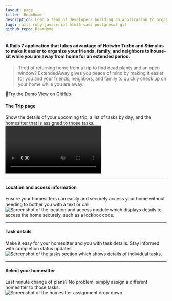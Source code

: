 ```yaml
---
layout: page
title:  RoamHome
description: Lead a team of developers building an application to organize house-sitting tasks while you are away for an extended period. Utilized <strong>Ruby on Rails 7 and PostgreSQL</strong> for the back-end and <strong>HTML/CSS, JavaScript, Hotwire Turbo and Stimulus, and Bootstrap</strong> for the front-end. Deployed with Fly.io.
tags: rails ruby javascript html5 sass postgresql git
github_repo: RoamHome
---
```


#### A <strong>Rails 7 application</strong> that takes advantage of <strong>Hotwire Turbo and Stimulus</strong> to make it easier to organize your friends, family, and neighbors to house-sit while you are away from home for an extended period.
> Tired of returning home from a trip to find dead plants and an open window? ExtendedAway gives you peace of mind by making it easier for you and your friends, neighbors, and family to quickly check up on your home while you are away.

<div>
<a href="https://go.jfd.is/roamhome" class="pointer-events-auto transition ease-in-out duration-300 text-center rounded-sm bg-blue-600 py-2 px-4 no-underline font-semibold text-white hover:bg-blue-800"><span class="text-white text-sm mr-2">🚀</span><span>Try the Demo</span></a>
<a href="https://github.com/jdepumpo/{%= resource.data.github_repo %}" class="pointer-events-auto transition ease-in-out duration-300 text-center rounded-sm bg-slate-600 py-2 px-4 no-underline font-semibold text-white hover:bg-slate-800"><i class="devicon-github-plain text-white text-sm mr-2"></i><span>View on GitHub</span></a>
</div>

#### The Trip page
Show the details of your upcoming trip, a list of tasks by day, and the homesitter that is assigned to those tasks.
<video autoplay muted loop alt="Screen recording of the main trip page of ExtendedAway, which shows upcoming tasks and which homesitters will be performing them.">
  <source src="https://res.cloudinary.com/dxfg68ykv/video/upload/v1677771861/ExtendedAwayOverview_xs2jat.mp4" type="video/mp4">
Your browser does not support the video tag.
</video>

----
#### Location and access information
Ensure your homesitters can easily and securely access your home without needing to bother you with a text or call.
![Screenshot of the location and access module which displays details to access the home securely, such as a lockbox code.](/images/ExtendedAway/LockInfo.png)

----
#### Task details
Make it easy for your homesitter and you with task details. Stay informed with completion status updates.
![Screenshot of the tasks section which shows details of individual tasks.](/images/ExtendedAway/TaskDetails.png)

----
#### Select your homesitter
Last minute change of plans? No problem, simply assign a different homesitter to those tasks.
![Screenshot of the homesitter assignment drop-down.](/images/ExtendedAway/SelectHomesitter.png)
